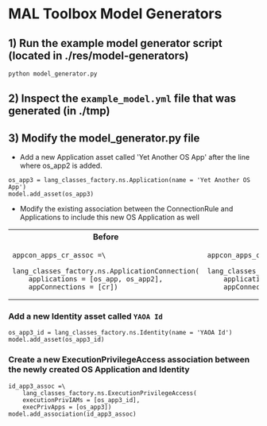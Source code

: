 # MAL Toolbox Model Generators

## 1) Run the example model generator script (located in ./res/model-generators)
```sh
python model_generator.py
```
## 2) Inspect the `example_model.yml` file that was generated (in ./tmp)

## 3) Modify the model_generator.py file

- Add a new Application asset called 'Yet Another OS App' after the line where os_app2 is added.

```
os_app3 = lang_classes_factory.ns.Application(name = 'Yet Another OS App')
model.add_asset(os_app3)
```

- Modify the existing association between the ConnectionRule and Applications to include this new OS Application as well

<table>
<tr>
<th>Before</th>
<th>After</th>
</tr>
<tr>
<td>
  
```
appcon_apps_cr_assoc =\
    lang_classes_factory.ns.ApplicationConnection(
    applications = [os_app, os_app2],
    appConnections = [cr])
```

</td>
<td>

```
appcon_apps_cr_assoc =\
    lang_classes_factory.ns.ApplicationConnection(
    applications = [os_app, os_app2, os_app3],
    appConnections = [cr])
```

</td>
</tr>
</table>

### Add a new Identity asset called `YAOA Id`
```
os_app3_id = lang_classes_factory.ns.Identity(name = 'YAOA Id')
model.add_asset(os_app3_id)
```

### Create a new ExecutionPrivilegeAccess association between the newly created OS Application and Identity
```
id_app3_assoc =\
    lang_classes_factory.ns.ExecutionPrivilegeAccess(
    executionPrivIAMs = [os_app3_id],
    execPrivApps = [os_app3])
model.add_association(id_app3_assoc)
```
